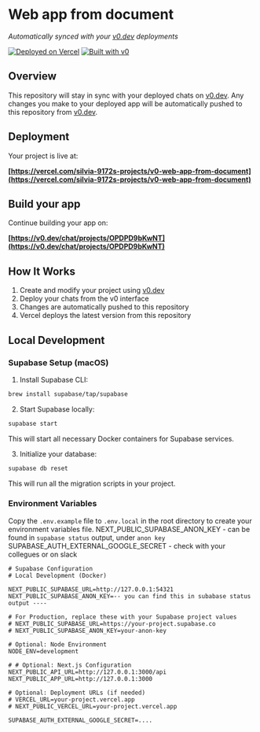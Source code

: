 # Web app from document

*Automatically synced with your [v0.dev](https://v0.dev) deployments*

[![Deployed on Vercel](https://img.shields.io/badge/Deployed%20on-Vercel-black?style=for-the-badge&logo=vercel)](https://vercel.com/silvia-9172s-projects/v0-web-app-from-document)
[![Built with v0](https://img.shields.io/badge/Built%20with-v0.dev-black?style=for-the-badge)](https://v0.dev/chat/projects/OPDPD9bKwNT)

## Overview

This repository will stay in sync with your deployed chats on [v0.dev](https://v0.dev).
Any changes you make to your deployed app will be automatically pushed to this repository from [v0.dev](https://v0.dev).

## Deployment

Your project is live at:

**[https://vercel.com/silvia-9172s-projects/v0-web-app-from-document](https://vercel.com/silvia-9172s-projects/v0-web-app-from-document)**

## Build your app

Continue building your app on:

**[https://v0.dev/chat/projects/OPDPD9bKwNT](https://v0.dev/chat/projects/OPDPD9bKwNT)**

## How It Works

1. Create and modify your project using [v0.dev](https://v0.dev)
2. Deploy your chats from the v0 interface
3. Changes are automatically pushed to this repository
4. Vercel deploys the latest version from this repository

## Local Development

### Supabase Setup (macOS)

1. Install Supabase CLI:
```bash
brew install supabase/tap/supabase
```

2. Start Supabase locally:
```bash
supabase start
```
This will start all necessary Docker containers for Supabase services.

3. Initialize your database:
```bash
supabase db reset
```
This will run all the migration scripts in your project.

### Environment Variables

Copy the `.env.example` file to `.env.local` in the root directory to create your environment variables file.
NEXT_PUBLIC_SUPABASE_ANON_KEY - can be found in `supabase status` output, under `anon key`
SUPABASE_AUTH_EXTERNAL_GOOGLE_SECRET - check with your collegues or on slack 

```env
# Supabase Configuration
# Local Development (Docker)

NEXT_PUBLIC_SUPABASE_URL=http://127.0.0.1:54321
NEXT_PUBLIC_SUPABASE_ANON_KEY=-- you can find this in subabase status output ---- 

# For Production, replace these with your Supabase project values
# NEXT_PUBLIC_SUPABASE_URL=https://your-project.supabase.co
# NEXT_PUBLIC_SUPABASE_ANON_KEY=your-anon-key

# Optional: Node Environment
NODE_ENV=development

# # Optional: Next.js Configuration
NEXT_PUBLIC_API_URL=http://127.0.0.1:3000/api
NEXT_PUBLIC_APP_URL=http://127.0.0.1:3000

# Optional: Deployment URLs (if needed)
# VERCEL_URL=your-project.vercel.app
# NEXT_PUBLIC_VERCEL_URL=your-project.vercel.app

SUPABASE_AUTH_EXTERNAL_GOOGLE_SECRET=....
```

